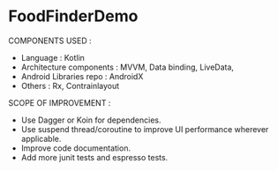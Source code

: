 # FoodFinderDemo


COMPONENTS USED :
- Language : Kotlin
- Architecture components : MVVM, Data binding, LiveData,
- Android Libraries repo : AndroidX
- Others : Rx, Contrainlayout


SCOPE OF IMPROVEMENT : 
- Use Dagger or Koin for dependencies.
- Use suspend thread/coroutine to improve UI performance wherever applicable.
- Improve code documentation.
- Add more junit tests and espresso tests.
